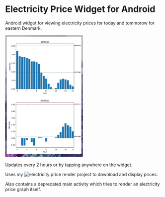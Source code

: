 # Electricity Price Widget for Android

Android widget for viewing electricity prices for today and tommorow for eastern Denmark.

<img src="./app/src/main/res/drawable-v24/electricity_widget_preview.png" width="250">

Updates every 2 hours or by tapping anywhere on the widget.

Uses my ![electricity price render project](https://github.com/mathiastj/electricity-price-render) to download and display prices. 

Also contains a deprecated main activity which tries to render an electricity price graph itself.
